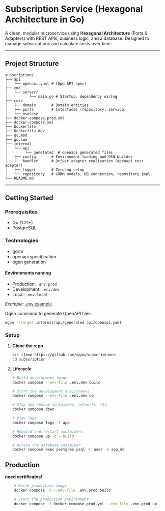 # Subscription Service (Hexagonal Architecture in Go)

A clean, modular microservice using **Hexagonal Architecture** (Ports & Adapters) with REST APIs, business logic, and a database. Designed to manage subscriptions and calculate costs over time.

---

##  Project Structure
```
subscription/
├── api
│   └── openapi.yaml # (OpenAPI spec)
├── cmd
│   └── server/
│          └── main.go # Startup, dependency wiring
├── core
│   ├── domain       # Domain entities
│   ├── ports        # Interfaces (repository, service)
│   └── usecase
├── docker-compose.prod.yml
├── docker-compose.yml
├── Dockerfile
├── Dockerfile.dev
├── go.mod
├── go.sum
├── internal
│   └── api
│        └── genetated  # openapi generated files
│   ├── config       # Environment loading and DSN builder
│   ├── handler      # Driver adapter realization (openapi rest adapter)
│   ├── logger       # ZeroLog setup
│   └── repository   # GORM models, DB connection, repository impl
└── README.md
```

---
##  Getting Started

### Prerequisites

- Go (1.21+)
- PostgreSQL

### Technologies
- gorm
- openapi specification
- ogen generation

#### Environments naming
- Production: `.env.prod`
- Development: `.env.dev`
- Local: `.env.local`

_Example:_ [.env.example](.env.example)

Ogen command to generate OpenAPI files:
```bash
ogen --target internal/api/generated api/openapi.yaml
```

### Setup

1. **Clone the repo**  
   ```bash
   git clone https://github.com/qqax/subscriptions
   cd subscription
    ```
2. **Lifecycle**
    ```bash
    # Build development image
    docker compose --env-file .env.dev build
   
    # Start the development environment
    docker compose --env-file .env.dev up
    
    # Stop and remove containers, networks, etc.
    docker compose down
    
    # View logs
    docker compose logs -f app
    
    # Rebuild and restart containers
    docker compose up -d --build
    
    # Access the database container
    docker compose exec postgres psql -U user -d app_db
    ```


## Production
**need certificates!**
```bash
    # Build production image
    docker compose -t --env-file .env.prod build

    # Start the production environment
    docker compose -f docker-compose.prod.yml --env-file .env.prod up -d
```

